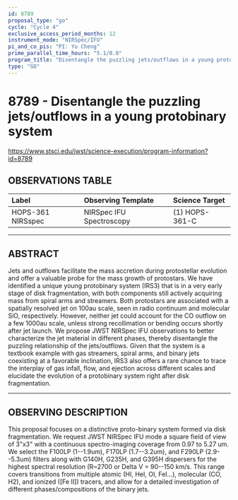 ```yaml
---
id: 8789
proposal_type: "go"
cycle: "Cycle 4"
exclusive_access_period_months: 12
instrument_mode: "NIRSpec/IFU"
pi_and_co_pis: "PI: Yu Cheng"
prime_parallel_time_hours: "5.1/0.0"
program_title: "Disentangle the puzzling jets/outflows in a young protobinary system"
type: "GO"
---
```

# 8789 - Disentangle the puzzling jets/outflows in a young protobinary system
https://www.stsci.edu/jwst/science-execution/program-information?id=8789
## OBSERVATIONS TABLE
| Label                  | Observing Template       | Science Target |
| :--------------------- | :----------------------- | :------------- |
| HOPS-361 NIRSspec      | NIRSpec IFU Spectroscopy | (1) HOPS-361-C |

---

## ABSTRACT

Jets and outflows facilitate the mass accretion during protostellar evolution and offer a valuable probe for the mass growth of protostars. We have identified a unique young protobinary system (IRS3) that is in a very early stage of disk fragmentation, with both components still actively acquiring mass from spiral arms and streamers. Both protostars are associated with a spatially resolved jet on 100au scale, seen in radio continuum and molecular SiO, respectively. However, neither jet could account for the CO outflow on a few 1000au scale, unless strong recollimation or bending occurs shortly after jet launch. We propose JWST NIRSpec IFU observations to better characterize the jet material in different phases, thereby disentangle the puzzling relationship of the jets/outflows. Given that the system is a textbook example with gas streamers, spiral arms, and binary jets coexisting at a favorable inclination, IRS3 also offers a rare chance to trace the interplay of gas infall, flow, and ejection across different scales and elucidate the evolution of a protobinary system right after disk fragmentation.

---

## OBSERVING DESCRIPTION

This proposal focuses on a distinctive proto-binary system formed via disk fragmentation. We request JWST NIRSpec IFU mode a square field of view of 3"x3" with a continuous spectro-imaging coverage from 0.97 to 5.27 um. We select the F100LP (1--1.9um), F170LP (1.7--3.2um), and F290LP (2.9--5.3um) filters along with G140H, G235H, and G395H dispersers for the highest spectral resolution (R~2700 or Delta V = 90--150 km/s. This range covers transitions from multiple atomic (HI, HeI, OI, FeI...), molecular (CO, H2), and ionized ([Fe II]) tracers, and allow for a detailed investigation of different phases/compositions of the binary jets.